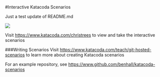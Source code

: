 #Interactive Katacoda Scenarios

Just a test update of README.md

[![](http://shields.katacoda.com/katacoda/christrees/count.svg)](https://www.katacoda.com/christrees "Get your profile on Katacoda.com")

Visit https://www.katacoda.com/christrees to view and take the interactive scenarios

###Writing Scenarios
Visit https://www.katacoda.com/teach/git-hosted-scenarios to learn more about creating Katacoda scenarios

For an example repository, see https://www.github.com/benhall/katacoda-scenarios
